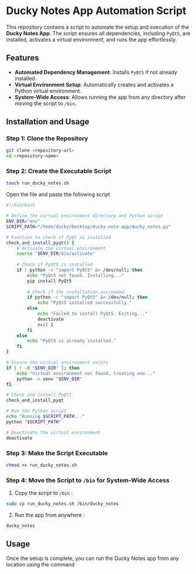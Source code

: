 # Ducky Notes App Automation Script

This repository contains a script to automate the setup and execution of the **Ducky Notes App**. The script ensures all dependencies, including `PyQt5`, are installed, activates a virtual environment, and runs the app effortlessly.

## Features

- **Automated Dependency Management**: Installs `PyQt5` if not already installed.
- **Virtual Environment Setup**: Automatically creates and activates a Python virtual environment.
- **System-Wide Access**: Allows running the app from any directory after moving the script to `/bin`.

## Installation and Usage

### Step 1: Clone the Repository

```bash
git clone <repository-url>
cd <repository-name>
```

### Step 2: Create the Executable Script

```bash
touch run_ducky_notes.sh
```

Open the file and paste the following script

```bash
#!/bin/bash

# Define the virtual environment directory and Python script
ENV_DIR="env"
SCRIPT_PATH="/home/ducky/Desktop/ducky-note-app/ducky_notes.py"

# Function to check if PyQt is installed
check_and_install_pyqt() {
    # Activate the virtual environment
    source "$ENV_DIR/bin/activate"
    
    # Check if PyQt5 is installed
    if ! python -c "import PyQt5" &> /dev/null; then
        echo "PyQt5 not found. Installing..."
        pip install PyQt5
        
        # Check if the installation succeeded
        if python -c "import PyQt5" &> /dev/null; then
            echo "PyQt5 installed successfully."
        else
            echo "Failed to install PyQt5. Exiting..."
            deactivate
            exit 1
        fi
    else
        echo "PyQt5 is already installed."
    fi
}

# Ensure the virtual environment exists
if [ ! -d "$ENV_DIR" ]; then
    echo "Virtual environment not found. Creating one..."
    python -m venv "$ENV_DIR"
fi

# Check and install PyQt5
check_and_install_pyqt

# Run the Python script
echo "Running $SCRIPT_PATH..."
python "$SCRIPT_PATH"

# Deactivate the virtual environment
deactivate

```


### Step 3: Make the Script Executable

```bash
chmod +x run_ducky_notes.sh
```

### Step 4: Move the Script to ``/bin`` for System-Wide Access

1. Copy the script to ``/bin`` :
```bash
sudo cp run_ducky_notes.sh /bin/ducky_notes
```

2. Run the app from anywhere :
```bash
ducky_notes
```


## Usage

Once the setup is complete, you can run the Ducky Notes app from any location using the command